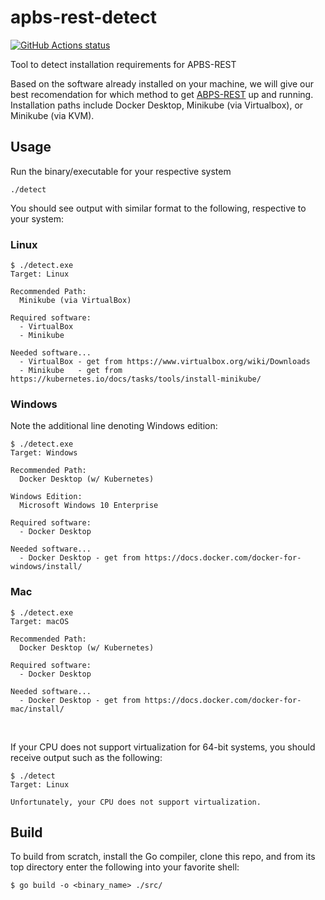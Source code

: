# apbs-rest-detect

<p align="left">
  <a href="https://github.com/Eo300/apbs-rest-detect/actions?query=branch%3Amaster+workflow%3A%22Build+All+Platforms%22"><img alt="GitHub Actions status" src="https://github.com/Eo300/apbs-rest-detect/workflows/Build%20All%20Platforms/badge.svg?branch=master"></a>
</p>

<!-- ![](https://github.com/Eo300/apbs-rest-detect/workflows/.github/workflows/build.yml/badge.svg?branch=master) -->

Tool to detect installation requirements for APBS-REST

Based on the software already installed on your machine, we will give our best recomendation for which method to get [ABPS-REST](https://github.com/Electrostatics/apbs-rest) up and running.  Installation paths include Docker Desktop, Minikube (via Virtualbox), or Minikube (via KVM).

## Usage
Run the binary/executable for your respective system
```shell
./detect
```

You should see output with similar format to the following, respective to your system:

### Linux
```shell
$ ./detect.exe
Target: Linux

Recommended Path:
  Minikube (via VirtualBox)

Required software:
  - VirtualBox
  - Minikube

Needed software...
  - VirtualBox - get from https://www.virtualbox.org/wiki/Downloads
  - Minikube   - get from https://kubernetes.io/docs/tasks/tools/install-minikube/
```

### Windows
Note the additional line denoting Windows edition:
```shell
$ ./detect.exe
Target: Windows

Recommended Path:
  Docker Desktop (w/ Kubernetes)

Windows Edition:
  Microsoft Windows 10 Enterprise

Required software:
  - Docker Desktop

Needed software...
  - Docker Desktop - get from https://docs.docker.com/docker-for-windows/install/
```

### Mac
```shell
$ ./detect.exe
Target: macOS

Recommended Path:
  Docker Desktop (w/ Kubernetes)

Required software:
  - Docker Desktop

Needed software...
  - Docker Desktop - get from https://docs.docker.com/docker-for-mac/install/
```
<br>

If your CPU does not support virtualization for 64-bit systems, you should receive output such as the following:
```shell
$ ./detect
Target: Linux

Unfortunately, your CPU does not support virtualization.
```

## Build
To build from scratch, install the Go compiler, clone this repo, and from its top directory enter the following into your favorite shell:

```
$ go build -o <binary_name> ./src/
```